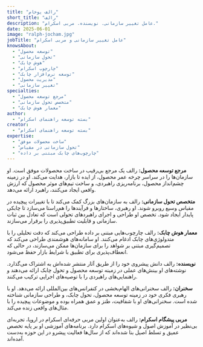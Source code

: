 ```yaml
---
title: "رالف یوخام"
short_title: "رالف"
description: "عامل تغییر سازمانی. نویسنده. مربی اسکرام."
date: 2025-06-01
image: "ralph-jocham.jpg"
jobTitle: "عامل تغییر سازمانی و مربی اسکرام"
knowsAbout:
  - "توسعه محصول"
  - "تحول سازمانی"
  - "هوش چابک"
  - "چارچوب اسکرام"
  - "توسعه نرم‌افزار چابک"
  - "مدیریت محصول"
  - "تغییر سازمانی"
specialties:
  - "مرجع توسعه محصول"
  - "متخصص تحول سازمانی"
  - "معمار هوش چابک"
author:
  - "بسته توسعه راهنمای اسکرام"
creator:
  - "بسته توسعه راهنمای اسکرام"
expertise:
  - "ساخت محصولات موفق"
  - "تحول سازمانی در مقیاس"
  - "چارچوب‌های چابک مبتنی بر داده"
---
```


**مرجع توسعه محصول:**
رالف یک مرجع بی‌رقیب در ساخت محصولات موفق است. او سازمان‌ها را در سراسر چرخه عمر محصول، از ایده تا بازار، هدایت می‌کند. او در زمینه چشم‌انداز محصول، برنامه‌ریزی راهبردی، و ساخت تیم‌های موثر محصول که ارزش واقعی ایجاد می‌کنند، راهبرد ارائه می‌دهد.

**متخصص تحول سازمانی:**
رالف به سازمان‌های بزرگ کمک می‌کند تا با تغییرات پیچیده در مقیاس وسیع روبرو شوند. او رهبری، ساختارها و فرآیندها را هم‌راستا می‌سازد تا چابکی پایدار ایجاد شود. تخصص او طراحی و اجرای راهبردهای تحولی است که تعادل بین ثبات سازمانی و قابلیت تطبیق‌پذیری را برقرار می‌سازند.

**معمار هوش چابک:**
رالف چارچوب‌هایی مبتنی بر داده طراحی می‌کند که دقت تحلیلی را با متدولوژی‌های چابک ادغام می‌کنند. او سامانه‌های هوشمندی طراحی می‌کند که تصمیم‌گیری مبتنی بر شواهد را برای سازمان‌ها ممکن می‌سازند، در حالی که انعطاف‌پذیری برای تطبیق با شرایط بازار حفظ می‌شود.

**نویسنده:**
رالف دانش پیشروی خود را از طریق آثار منتشر شده‌اش به اشتراک می‌گذارد. نوشته‌های او بینش‌های عملی در زمینه توسعه محصول و تحول چابک ارائه می‌دهند و راهنمایی‌های راهبردی را با توصیه‌های اجرایی ترکیب می‌کنند.

**سخنران:**
رالف سخنرانی‌های الهام‌بخشی در کنفرانس‌های بین‌المللی ارائه می‌دهد. او با رهبری فکری خود در زمینه توسعه محصول، تحول چابک، و طراحی سازمانی شناخته شده است. سخنرانی‌های او با شفافیت، طنز و عمق همراه بوده و موضوعات پیچیده را با مثال‌های واقعی زنده می‌کند.

**مربی پیشگام اسکرام:**
رالف به‌عنوان اولین مربی حرفه‌ای اسکرام در اروپا، تجربه‌ای بی‌نظیر در آموزش اصول و شیوه‌های اسکرام دارد. برنامه‌های آموزشی او بر پایه تخصص عمیق و تسلط اصیل بنا شده‌اند که از سال‌ها فعالیت پیشرو در این حوزه به‌دست آمده‌اند.
